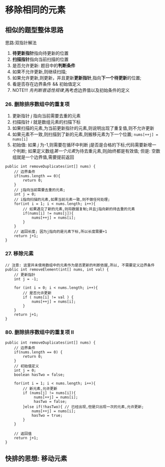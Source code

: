 # 移除相同的元素


## 相似的题型整体思路

  思路:双指针解法
  1. **待更新指针**指向待更新的位置
  2. **扫描指针**指向当前扫描的位置
  3. 是否允许更新: 题目中的**判断条件**
  4. 如果不允许更新,则继续扫描; 
  5. 如果允许更新,则更新，并且更新**更新指针**,指向**下一个待更新**的位置;
  6. 看是否存在边界条件 && 初始值定义
  7. NOTE!!! _先判断普适性规律_,再考虑边界值以及初始条件的定义

### 26. 删除排序数组中的重复项
  1. 更新指针 _j_ 指向当前需要去重的元素
  2. 扫描指针 _i_ 就是数组元素的扫描下标
  3. 如果扫描的元素,为当前更新指针的元素,则说明出现了重复值,则不允许更新
  4. 如果元素不一致,则扫描到了新的元素,则搬移元素为下一个位置; `nums[++j] = nums[i]`
  5. 初始值: 如果 _j_ 为-1,则需要在循环中判断 j是否是合格的下标;代码需要新增一个判断; 如果定义数组*第一个元素*为待去重元素,则j始终都是有效值;
     但是: 空数组就是一个边界值,需要提前返回


    public int removeDuplicates(int[] nums) {
        // 边界条件
        if(nums.length == 0){
            return 0;
        }
        // j指向当前需要去重的元素;
        int j = 0;
        // i指向扫描的元素,如果当前元素一致,则不做任何处理;
        for(int i = 1; i < nums.length; i++){
            // 如果遇见了新的元素,则将数据复制;并且j指向新的待去重的元素
            if(nums[i] != nums[j]){
                nums[++j] = nums[i];
            }
        }
        // 返回长度; 因为j指向的是元素下标,所以长度需要+1
        return j+1;
    }
  
  
### 27. 移除元素

    // 注意: 这里并未使用数组中的元素作为是否更新的判断依据,所以, 不需要定义边界条件
    public int removeElement(int[] nums, int val) {
        // 更新指针
        int j = -1;
        
        for (int i = 0; i < nums.length; i++){
            // 是否允许更新
            if ( nums[i] != val ) {
                nums[++j] = nums[i];
            }
        }
        return j+1;
    }


### 80. 删除排序数组中的重复项 II

    public int removeDuplicates(int[] nums) {
        // 边界条件
        if(nums.length == 0) {
            return 0;
        }
        // 初始值定义
        int j = 0;
        boolean hasTwo = false;

        for(int i = 1; i < nums.length; i++){
            // 新元素,允许更新
            if (nums[j] != nums[i]){
                 nums[++j] = nums[i];
                 hasTwo = false;
            }else if(!hasTwo){ // 已经出现,但是只出现一次的元素,允许更新;
                nums[++j] = nums[i];
                hasTwo = true;
            }
        }
        
        // 返回值
        return j+1;
    }


## 快排的思想: 移动元素
